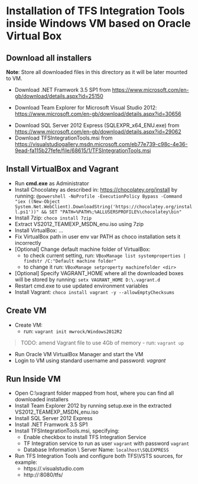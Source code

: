 
# Installation of TFS Integration Tools inside Windows VM based on Oracle Virtual Box

<!--
TFSIntegrationTools has following prerequisites:
- .NET Framework 3.5 SP1
- Team Explorer (TE 2008, 2010 or Dev11), to use with VSTS only Dev11 (2012) will work
- SQL Server Express 2012 (some other older versions are supported too)
-->

## Download all installers

**Note**: Store all downloaded files in this directory as it will be later mounted to VM.

* Download .NET Framwork 3.5 SP1 from https://www.microsoft.com/en-gb/download/details.aspx?id=25150
<!-- newer Windows versions will not have it, so have to install it -->
* Download Team Explorer for Microsoft Visual Studio 2012: https://www.microsoft.com/en-gb/download/details.aspx?id=30656
<!--
Team Explorer 2010: https://download.microsoft.com/download/4/4/C/44CD7FE1-CA53-441C-863C-F7E78F24D092/VS2010TE1.iso
or: https://tfsintegration.codeplex.com/downloads/get/364478# 
-->

* Download SQL Server 2012 Express (SQLEXPR_x64_ENU.exe) from https://www.microsoft.com/en-gb/download/details.aspx?id=29062
* Download TFSIntegrationTools.msi from https://visualstudiogallery.msdn.microsoft.com/eb77e739-c98c-4e36-9ead-fa115b27fefe/file/68615/1/TFSIntegrationTools.msi


## Install VirtualBox and Vagrant

* Run **cmd.exe** as Administrator
* Install Chocolatey as described in: https://chocolatey.org/install by running:
`@powershell -NoProfile -ExecutionPolicy Bypass -Command "iex ((New-Object System.Net.WebClient).DownloadString('https://chocolatey.org/install.ps1'))" && SET "PATH=%PATH%;%ALLUSERSPROFILE%\chocolatey\bin"`
* Install 7zip: `choco install 7zip`
* Extract VS2012_TEAMEXP_MSDN_enu.iso using 7zip
* Install VirtualBox: ...
* Fix VirtualBox path in user env var PATH as choco installation sets it incorrectly
* \[Optional\] Change default machine folder of VirtualBox:
	- to check current setting, run: `VBoxManage list systemproperties | findstr /C:"Default machine folder"`
	- to change it run: `VBoxManage setproperty machinefolder <dir>`
* \[Optional\] Specify VAGRANT_HOME where all the downloaded boxes will be stored by running: `setx VAGRANT_HOME D:\.vagrant.d`
* Restart cmd.exe to use updated environment variables
* Install Vagrant: `choco install vagrant -y --allowEmptyChecksums`


## Create VM

* Create VM:
	- run: `vagrant init mwrock/Windows2012R2` <!-- this box comes with VS pre-installed which simplifies connection to VSTS -->
> TODO: amend Vagrant file to use 4Gb of memory
	- run: `vagrant up`
* Run Oracle VM VirtualBox Manager and start the VM
* Login to VM using standard username and password: *vagrant*


## Run Inside VM

<!-- create snapshots in VirtualBox between all important steps, so you can always go back -->
* Open C:\vagrant folder mapped from host, where you can find all downloaded installers
* Install Team Explorer 2012 by running setup.exe in the extracted VS2012_TEAMEXP_MSDN_enu.iso
* Install SQL Server 2012 Express
* Install .NET Framwork 3.5 SP1
* Install TFSIntegrationTools.msi, specifying:
	- Enable checkbox to install TFS Integration Service
	- TF Integration service to run as user `vagrant` with password `vagrant`
	- Database Information \ Server Name: `localhost\SQLEXPRESS`
* Run TFS Integration Tools and configure both TFS\VSTS sources, for example:
	- https://<ACCOUNT>.visualstudio.com
	- http://<SERVER>:8080/tfs/
